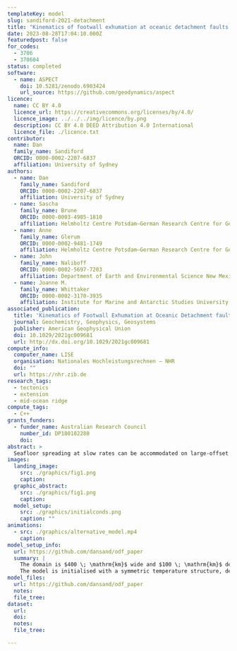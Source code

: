 ```yaml
---
templateKey: model
slug: sandiford-2021-detachment
title: "Kinematics of footwall exhumation at oceanic detachment faults: solid‐block rotation and apparent unbending"
date: 2023-08-28T17:04:10.000Z
featuredpost: false
for_codes:
  - 3706
  - 370604
status: completed
software:
  - name: ASPECT
    doi: 10.5281/zenodo.6903424
    url_source: https://github.com/geodynamics/aspect
licence:
  name: CC BY 4.0
  licence_url: https://creativecommons.org/licenses/by/4.0/
  licence_image: ../../../img/licence/by.png
  description: CC BY 4.0 DEED Attribution 4.0 International
  licence_file: ./licence.txt
contributor:
  name: Dan
  family_name: Sandiford
  ORCID: 0000-0002-2207-6837
  affiliation: University of Sydney
authors:
  - name: Dan
    family_name: Sandiford
    ORCID: 0000-0002-2207-6837
    affiliation: University of Sydney
  - name: Sascha
    family_name: Brune
    ORCID: 0000-0003-4985-1810
    affiliation: Helmholtz Centre Potsdam—German Research Centre for Geosciences (GFZ)  Potsdam Germany
  - name: Anne
    family_name: Glerum
    ORCID: 0000-0002-9481-1749
    affiliation: Helmholtz Centre Potsdam—German Research Centre for Geosciences (GFZ)  Potsdam Germany
  - name: John
    family_name: Naliboff
    ORCID: 0000-0002-5697-7203
    affiliation: Department of Earth and Environmental Science New Mexico Institute of Mining and Technology  Socorro NM USA
  - name: Joanne M.
    family_name: Whittaker
    ORCID: 0000-0002-3170-3935
    affiliation: Institute for Marine and Antarctic Studies University of Tasmania  Hobart TAS Australia
associated_publication:
  title: 'Kinematics of Footwall Exhumation at Oceanic Detachment faults: Solid‐Block Rotation and Apparent Unbending'
  journal: Geochemistry, Geophysics, Geosystems
  publisher: American Geophysical Union
  doi: 10.1029/2021gc009681
  url: http://dx.doi.org/10.1029/2021gc009681
compute_info:
  computer_name: LISE
  organisation: Nationales Hochleistungsrechnen – NHR
  doi: ""
  url: https://nhr.zib.de
research_tags:
  - tectonics
  - extension
  - mid-ocean ridge
compute_tags:
  - C++
grants_funders:
  - funder_name: Australian Research Council
    number_id: DP180102280
    doi:
abstract: >
  Seafloor spreading at slow rates can be accommodated on large-offset oceanic detachment faults (ODFs), that exhume lower crustal and mantle rocks in footwall domes termed oceanic core complexes (OCCs). Footwall rocks experience large rotation during exhumation, yet important aspects of the kinematics—particularly the relative roles of solid-block rotation and flexure—are not clearly understood. Using a high-resolution numerical model, we explore the exhumation kinematics in the footwall beneath an emergent ODF/OCC. A key feature of the models is that footwall motion is dominated by solid-block rotation, accommodated by the nonplanar, concave-down fault interface. A consequence is that curvature measured along the ODF is representative of a neutral stress configuration, rather than a “bent” one. Instead, it is in the subsequent process of “apparent unbending” that significant flexural stresses are developed in the model footwall. The brittle strain associated with apparent unbending is produced dominantly in extension, beneath the OCC, consistent with earthquake clustering observed in the Trans-Atlantic Geotraverse at the Mid-Atlantic Ridge.
images:
  landing_image:
    src: ./graphics/fig1.png
    caption:
  graphic_abstract:
    src: ./graphics/fig1.png
    caption:
  model_setup:
    src: ./graphics/initialconds.png
    caption: ""
animations:
  - src: ./graphics/alternative_model.mp4
    caption:
model_setup_info:
  url: https://github.com/dansand/odf_paper
  summary: |
    The domain is $400 \; \mathrm{km}$ wide and $100 \; \mathrm{km}$ deep, and includes five levels of mesh refinement, as shown in the figure.
    The model is initialised with a symmetric temperature structure, defined by a transient 1-D cooling profile, with an age of $0.5 \; \mathrm{Myr}$ in the center of the domain. The thermal profile ages outwardly in proportion to the applied spreading rate of $2 \; \mathrm{cm\,{yr}^{-1}}$ (full rate), which is representative for slow spreading ridges. Uniform inflow at the bottom boundary balances the outward flux of material at the side boundaries. The model has a true free surface, and a diffusion process is applied to the surface topography in order to counteract strong mesh deformation. A simplification here is that the effect of the water column is ignored, i.e. the detachment system is modeled as sub-aerial. There is no compositional differentiation in the model (i.e. no crust/mantle) and all parts of the domain are subject to the same constitutive model. The constitutive model incorporates viscous (dislocation creep), elastic and plastic (pseudo-brittle) deformation mechanisms, hereafter referred to as visco-elastic plastic (VEP) rheology, following the approach of Moresi et al. (2003). The advection-diffusion equation included an anomalously- high diffusivity $(3 \times {10}^{-6} \; \mathrm{m^2 \, s^{-1}})$ which is intended to model the near axis cooling effect of hydrothermal circulation (cf. Lavier and Buck, 2002). As implemented here, the higher diffusivity applies throughout the domain, rather than being localized at the ridge (as in Lavier and Buck, 2002). The parameters chosen here result in $\sim 10 \; \mathrm{km}$ lithosphere at the ridge axis, which is in the range identified for ODF development. Due to the difference in diffusivity values in the initial conditions $({10}^{-6} \; \mathrm{m^2 \, s^{-1}})$, and temperature evolution equation $(3 \times {10}^{-6})$, the thermal structure is not in steady state and some cooling of the off-axis lithosphere occurs.
model_files:
  url: https://github.com/dansand/odf_paper
  notes:
  file_tree:
dataset:
  url:
  doi:
  notes:
  file_tree:

---
```


